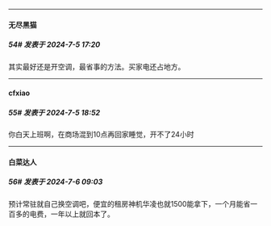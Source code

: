 ﻿
*****

####  无尽黑猫  
##### 54#       发表于 2024-7-5 17:20

其实最好还是开空调，最省事的方法。买家电还占地方。


*****

####  cfxiao  
##### 55#       发表于 2024-7-5 18:52

你白天上班啊，在商场混到10点再回家睡觉，开不了24小时


*****

####  白菜达人  
##### 56#       发表于 2024-7-6 09:03

预计常驻就自己换空调吧，便宜的租房神机华凌也就1500能拿下，一个月能省一百多的电费，一年以上就回本了。

